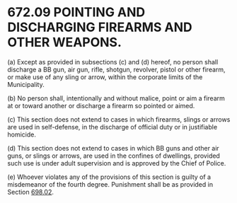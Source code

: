 672.09 POINTING AND DISCHARGING FIREARMS AND OTHER WEAPONS.
===========================================================

​(a) Except as provided in subsections (c) and (d) hereof, no person
shall discharge a BB gun, air gun, rifle, shotgun, revolver, pistol or
other firearm, or make use of any sling or arrow, within the corporate
limits of the Municipality.

​(b) No person shall, intentionally and without malice, point or aim a
firearm at or toward another or discharge a firearm so pointed or aimed.

​(c) This section does not extend to cases in which firearms, slings or
arrows are used in self-defense, in the discharge of official duty or in
justifiable homicide.

​(d) This section does not extend to cases in which BB guns and other
air guns, or slings or arrows, are used in the confines of dwellings,
provided such use is under adult supervision and is approved by the
Chief of Police.

​(e) Whoever violates any of the provisions of this section is guilty of
a misdemeanor of the fourth degree. Punishment shall be as provided in
Section [698.02](38e2f631.html).
